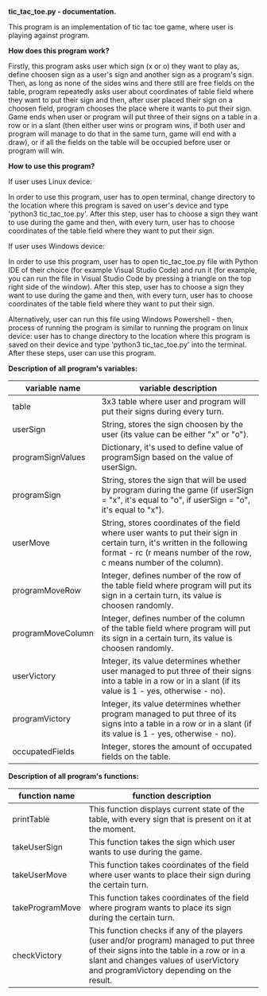 **tic_tac_toe.py - documentation.**

This program is an implementation of tic tac toe game, where user is playing against program.

**How does this program work?**

Firstly, this program asks user which sign (x or o) they want to play as, define choosen sign as a user's sign and another sign as a program's sign. Then, as long as none of the sides wins and there still are free fields on the table, program repeatedly asks user about coordinates of table field where they want to put their sign and then, after user placed their sign on a choosen field, program chooses the place where it wants to put their sign. Game ends when user or program will put three of their signs on a table in a row or in a slant (then either user wins or program wins, if both user and program will manage to do that in the same turn, game will end with a draw), or if all the fields on the table will be occupied before user or program will win.

**How to use this program?**

If user uses Linux device:

In order to use this program, user has to open terminal, change directory to the location where this program is saved on user's device and type 'python3 tic_tac_toe.py'. After this step, user has to choose a sign they want to use during the game and then, with every turn, user has to choose coordinates of the table field where they want to put their sign.

If user uses Windows device:

In order to use this program, user has to open tic_tac_toe.py file with Python IDE of their choice (for example Visual Studio Code) and run it (for example, you can run the file in Visual Studio Code by pressing a triangle on the top right side of the window). After this step, user has to choose a sign they want to use during the game and then, with every turn, user has to choose coordinates of the table field where they want to put their sign. 

Alternatively, user can run this file using Windows Powershell - then, process of running the program is similar to running the program on linux device: user has to change directory to the location where this program is saved on their device and type 'python3 tic_tac_toe.py' into the terminal. After these steps, user can use this program.

**Description of all program's variables:**

| variable name | variable description |
| ------------- | -------------------- |
| table | 3x3 table where user and program will put their signs during every turn. |
| userSign | String, stores the sign choosen by the user (its value can be either "x" or "o"). |
| programSignValues | Dictionary, it's used to define value of programSign based on the value of userSign. |
| programSign | String, stores the sign that will be used by program during the game (if userSign = "x", it's equal to "o", if userSign = "o", it's equal to "x"). |
| userMove | String, stores coordinates of the field where user wants to put their sign in certain turn, it's written in the following format - rc (r means number of the row, c means number of the column). |
| programMoveRow | Integer, defines number of the row of the table field where program will put its sign in a certain turn, its value is choosen randomly. |
| programMoveColumn | Integer, defines number of the column of the table field where program will put its sign in a certain turn, its value is choosen randomly. |
| userVictory | Integer, its value determines whether user managed to put three of their signs into a table in a row or in a slant (if its value is 1 - yes, otherwise - no). |
| programVictory | Integer, its value determines whether program managed to put three of its signs into a table in a row or in a slant (if its value is 1 - yes, otherwise - no). |
| occupatedFields | Integer, stores the amount of occupated fields on the table. |

**Description of all program's functions:**

| function name | function description |
| ------------- | -------------------- |
| printTable | This function displays current state of the table, with every sign that is present on it at the moment. |
| takeUserSign | This function takes the sign which user wants to use during the game. |
| takeUserMove | This function takes coordinates of the field where user wants to place their sign during the certain turn. |
| takeProgramMove | This function takes coordinates of the field where program wants to place its sign during the certain turn. |
| checkVictory | This function checks if any of the players (user and/or program) managed to put three of their signs into the table in a row or in a slant and changes values of userVictory and programVictory depending on the result. |
